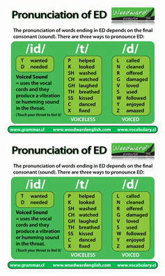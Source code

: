 <img src=images/pronunciation-of-ed-in-english.gif width='' heigth='' > </img>

<img src=images/pronunciation-of-ed-in-english.gif width='' height='' > </img>

